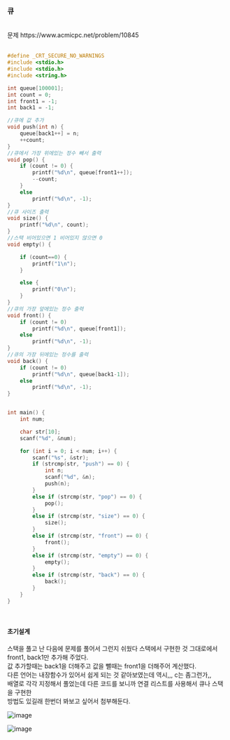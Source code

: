 
### 큐

<br>
문제 https://www.acmicpc.net/problem/10845
<br>
<br>

```C
#define _CRT_SECURE_NO_WARNINGS
#include <stdio.h>
#include <stdio.h>
#include <string.h> 

int queue[100001];
int count = 0;
int front1 = -1;
int back1 = -1;

//큐에 값 추가
void push(int n) {
	queue[back1++] = n;
	++count;
}
//큐에서 가장 위에있는 정수 빼서 출력
void pop() {
	if (count != 0) {
		printf("%d\n", queue[front1++]);
		--count;
	}
	else
		printf("%d\n", -1);
}
//큐 사이즈 출력
void size() {
	printf("%d\n", count);
}
//스택 비어있으면 1 비어있지 않으면 0
void empty() {

	if (count==0) {
		printf("1\n");
	}

	else {
		printf("0\n");
	}
}
//큐의 가장 앞에있는 정수 출력
void front() {
	if (count != 0)
		printf("%d\n", queue[front1]);
	else
		printf("%d\n", -1);
}
//큐의 가장 뒤에있는 정수를 출력
void back() {
	if (count != 0)
		printf("%d\n", queue[back1-1]);
	else
		printf("%d\n", -1);
}


int main() {
	int num;

	char str[10];
	scanf("%d", &num);

	for (int i = 0; i < num; i++) {
		scanf("%s", &str);
		if (strcmp(str, "push") == 0) {
			int n;
			scanf("%d", &n);
			push(n);
		}
		else if (strcmp(str, "pop") == 0) {
			pop();
		}
		else if (strcmp(str, "size") == 0) {
			size();
		}
		else if (strcmp(str, "front") == 0) {
			front();
		}
		else if (strcmp(str, "empty") == 0) {
			empty();
		}
		else if (strcmp(str, "back") == 0) {
			back();
		}
	}
}
```

<br>

#### 초기설계
스택을 풀고 난 다음에 문제를 풀어서 그런지 쉬웠다 스택에서 구현한 것 그대로에서 <br>
front1, back1만 추가해 주었다.<br>
값 추가할때는 back1을 더해주고 값을 뺄때는 front1을 더해주어 계산했다.<br>
다른 언어는 내장함수가 있어서 쉽게 되는 것 같아보였는데 역시,,, c는 좀그런가,,<br>
배열로 각각 지정해서 풀었는데 다른 코드를 보니까 연결 리스트를 사용해서 큐나 스택을 구현한<br>
방법도 있길래 한번더 봐보고 싶어서 첨부해둔다.<br>

![image](https://user-images.githubusercontent.com/84511374/139869830-855796fb-b95e-4c2a-8555-161375704faf.png)

![image](https://user-images.githubusercontent.com/84511374/139870251-cb454270-84e4-493f-9e8e-b0d1d956bc71.png)
